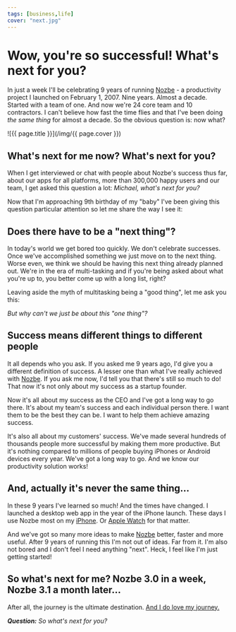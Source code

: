 ```yaml
---
tags: [business,life]
cover: "next.jpg"
---
```


# Wow, you're so successful! What's next for you?

In just a week I'll be celebrating 9 years of running [Nozbe][n] - a productivity project I launched on February 1, 2007. Nine years. Almost a decade. Started with a team of one. And now we're 24 core team and 10 contractors. I can't believe how fast the time flies and that I've been doing *the same thing* for almost a decade. So the obvious question is: now what?

<!--More-->

![{{ page.title }}](/img/{{ page.cover }})

## What's next for me now? What's next for you?

When I get interviewed or chat with people about Nozbe's success thus far, about our apps for all platforms, more than 300,000 happy users and our team, I get asked this question a lot: *Michael, what's next for you?*

Now that I'm approaching 9th birthday of my "baby" I've been giving this question particular attention so let me share the way I see it:



## Does there have to be a "next thing"?

In today's world we get bored too quickly. We don't celebrate successes. Once we've accomplished something we just move on to the next thing. Worse even, we think we should be having this next thing already planned out. We're in the era of multi-tasking and if you're being asked about what you're up to, you better come up with a long list, right?

Leaving aside the myth of multitasking being a "good thing", let me ask you this:

*But why can't we just be about this "one thing"?*

## Success means different things to different people

It all depends who you ask. If you asked me 9 years ago, I'd give you a different definition of success. A lesser one than what I've really achieved with [Nozbe][n]. If you ask me now, I'd tell you that there's still so much to do! That now it's not only about my success as a startup founder.

Now it's all about my success as the CEO and I've got a long way to go there. It's about my team's success and each individual person there. I want them to be the best they can be. I want to help them achieve amazing success. 

It's also all about my customers' success. We've made several hundreds of thousands people more successful by making them more productive. But it's nothing compared to millions of people buying iPhones or Android devices every year. We've got a long way to go. And we know our productivity solution works!

## And, actually it's never the same thing...

In these 9 years I've learned so much! And the times have changed. I launched a desktop web app in the year of the iPhone launch. These days I use Nozbe most on my [iPhone](/iphone). Or [Apple Watch](/applewatch) for that matter.

And we've got so many more ideas to make [Nozbe][n] better, faster and more useful. After 9 years of running this I'm not out of ideas. Far from it. I'm also not bored and I don't feel I need anything "next". Heck, I feel like I'm just getting started!

## So what's next for me? Nozbe 3.0 in a week, Nozbe 3.1 a month later...

After all, the journey is the ultimate destination. [And I do love my journey.](/5-loves)

***Question:*** *So what's next for you?*

[tp]: http://thepodcast.fm
[i]: http://iMagazine.pl
[d]: http://db.tt/kD7Liux
[e]: /how-i-use-evernote
[p]: /passion
[n]: https://michael.gratis/nozbe
[io]: https://michael.gratis/ipadonly/
[pm]: http://productivemag.com/
[s]: /show
[t]: http://twitter.com/MSliwinski